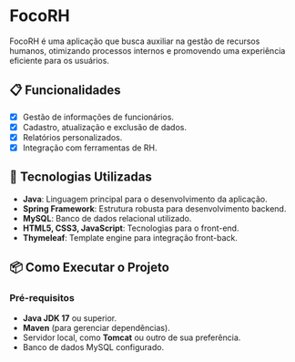 # FocoRH

FocoRH é uma aplicação que busca auxiliar na gestão de recursos humanos, otimizando processos internos e promovendo uma experiência eficiente para os usuários.

## 📋 Funcionalidades

- [x] Gestão de informações de funcionários.  
- [x] Cadastro, atualização e exclusão de dados.  
- [x] Relatórios personalizados.  
- [x] Integração com ferramentas de RH.  

## 🚀 Tecnologias Utilizadas

- **Java**: Linguagem principal para o desenvolvimento da aplicação.  
- **Spring Framework**: Estrutura robusta para desenvolvimento backend.  
- **MySQL**: Banco de dados relacional utilizado.  
- **HTML5, CSS3, JavaScript**: Tecnologias para o front-end.  
- **Thymeleaf**: Template engine para integração front-back.  

## 📦 Como Executar o Projeto

### Pré-requisitos
- **Java JDK 17** ou superior.
- **Maven** (para gerenciar dependências).
- Servidor local, como **Tomcat** ou outro de sua preferência.
- Banco de dados MySQL configurado.
